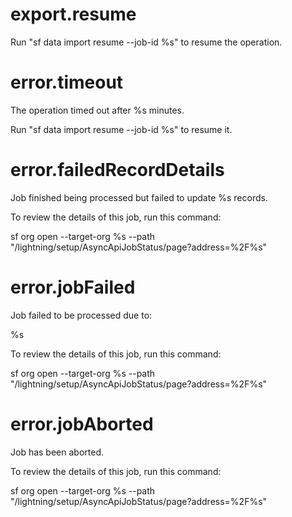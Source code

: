 # export.resume

Run "sf data import resume --job-id %s" to resume the operation.

# error.timeout

The operation timed out after %s minutes.

Run "sf data import resume --job-id %s" to resume it.

# error.failedRecordDetails

Job finished being processed but failed to update %s records.

To review the details of this job, run this command:

sf org open --target-org %s --path "/lightning/setup/AsyncApiJobStatus/page?address=%2F%s"

# error.jobFailed

Job failed to be processed due to:

%s

To review the details of this job, run this command:

sf org open --target-org %s --path "/lightning/setup/AsyncApiJobStatus/page?address=%2F%s"

# error.jobAborted

Job has been aborted.

To review the details of this job, run this command:

sf org open --target-org %s --path "/lightning/setup/AsyncApiJobStatus/page?address=%2F%s"
